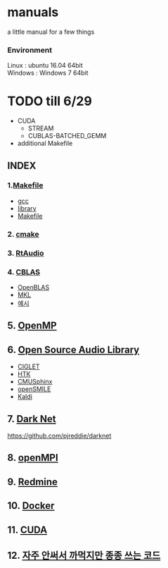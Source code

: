 # manuals
a little manual for a few things

### Environment
Linux : ubuntu 16.04 64bit  
Windows : Windows 7 64bit

# TODO  till 6/29  
+ CUDA
  * STREAM
  * CUBLAS-BATCHED_GEMM
+ additional Makefile


## INDEX<a name="index"></a>

### 1.[Makefile](./manuals/Makefile.md)
+ [gcc](./manuals/Makefile.md#Makefile-gcc)
+ [library](./manuals/Makefile.md#Makefile-library)
+ [Makefile](./manuals/Makefile.md#Makefile-Makefile)
### 2. [cmake](./manuals/cmake.md)
### 3. [RtAudio](./manuals/RtAudio.md)
### 4. [CBLAS](./manuals/CBLAS.md)
+ [OpenBLAS](./manuals/CBLAS.md#OpenBLAS)
+ [MKL](./manuals/CBLAS.md#MKL)
+ [예시](./manuals/CBLAS.md#cblas_ex)
## 5. [OpenMP](./manuals/OpenMP.md)
## 6. [Open Source Audio Library](./manuals/openAudioLibs.md)
+ [CIGLET](./manuals/CIGLET.md)
+ [HTK](./manuals/HTK.md)
+ [CMUSphinx](./manuals/CMUSphinx.md)
+ [openSMILE](./manuals/openSMILE.md)
+ [Kaldi](./manuals/Kaldi.md)
## 7. [Dark Net](./manuals/Darknet.md)
https://github.com/pjreddie/darknet  
## 8. [openMPI](./manuals/OpenMPI.md)
## 9. [Redmine](./manuals/Redmine.md)
## 10. [Docker](./manuals/Docker.md)
## 11. [CUDA](./manuals/CUDA.md)
## 12. [자주 안써서 까먹지만 종종 쓰는 코드](./manuals/ref.md)

